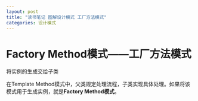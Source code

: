 ```yaml
---
layout: post
title: "读书笔记 图解设计模式 工厂方法模式"
categories: 设计模式 
---
```


# Factory Method模式——工厂方法模式

将实例的生成交给子类

在Template Method模式中，父类规定处理流程，子类实现具体处理。如果将该模式用于生成实例，就是**Factory Method模式**。
